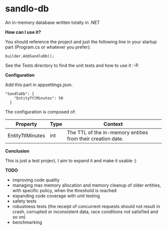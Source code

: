 # sandlo-db
An in-memory database written totally in .NET

**How can I use it?**

You should reference the project and just the following line in your startup part (Program.cs or whatever you prefer):

```
builder.AddSandloDb();
```

See the Tests directory to find the unit tests and how to use it :-P.

**Configuration**

Add this part in appsettings.json. 

```
"SandloDb": {
    "EntityTtlMinutes": 50
  }
```
The configuration is composed of:

Property | Type | Context |
--- | --- | --- |
EntityTtlMinutes | int | The TTL of the in-memory entities from their creation date. |

**Conclusion**

This is just a test project, I aim to expand it and make it usable :)

**TODO**

- improving code quality
- managing max memory allocation and memory cleanup of older entities, with specific policy, when the threshold is reached
- expanding code coverage with unit testing
- safety tests
- robustness tests (the receipt of concurrent requests should not result in crash, corrupted or inconsistent data, race conditions not satisfied and so on)
- benchmarking

  

